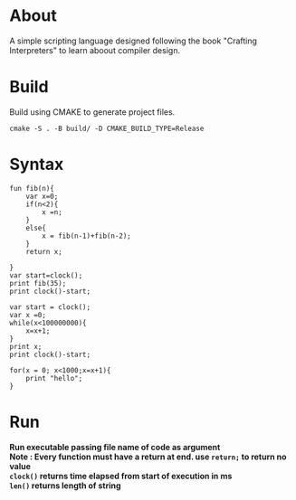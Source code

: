 # About

A simple scripting language designed following the book "Crafting Interpreters" to learn aboout compiler design.

# Build

Build using CMAKE to generate project files.

```
cmake -S . -B build/ -D CMAKE_BUILD_TYPE=Release
```

# Syntax

```
fun fib(n){
    var x=0;
    if(n<2){
        x =n;
    }
    else{
        x = fib(n-1)+fib(n-2);
    }
    return x;

}
var start=clock();
print fib(35);
print clock()-start;
```

```
var start = clock();
var x =0;
while(x<100000000){
    x=x+1;
}
print x;
print clock()-start;
```

```
for(x = 0; x<1000;x=x+1){
    print "hello";
}
```

# Run

<b>Run executable passing file name of code as argument</b> <br>
<b> Note : Every function must have a return at end.
use
`return;` to return no value <br>
`clock()` returns time elapsed from start of execution in ms <br>
`len()` returns length of string
